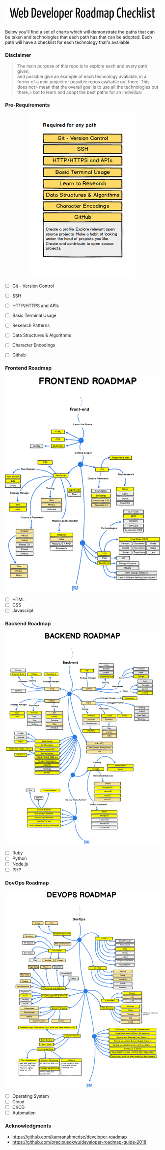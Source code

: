 
<p align="center">    
  <img src="https://raw.githubusercontent.com/GregSithole/Web-Developer-Roadmap-Checklist/master/images/title.png">    
</p>   
  
Below you'll find a set of charts which will demonstrate the paths that can be taken and technologies that each path has that can be adopted. Each path will have a checklist for each technology that's avaliable.  
    
### Disclaimer   
> The main purpose of this repo is to explore each and every path given,  
> and possible give an example of each technology avaliable, in a form> of a mini project or possible repos avaliable out there. This does not> mean that the overall goal is to use all the technologies out there,> but to learn and adopt the best paths for an individual  

### Pre-Requirements   
<p align="center">    
  <img src="https://raw.githubusercontent.com/GregSithole/Web-Developer-Roadmap-Checklist/master/images/requirements.png">    
</p>   

 - [ ] Git - Version Control
 - [ ] SSH
 - [ ] HTTP/HTTPS and APIs
 - [ ] Basic Terminal Usage
 - [ ] Research Patterns
 - [ ] Data Structures & Algorithms
 - [ ] Character Encodings
 - [ ] Github

    
### Frontend Roadmap   
<p align="center">    
  <img src="https://raw.githubusercontent.com/GregSithole/Web-Developer-Roadmap-Checklist/master/images/frontend.png">    
</p> 

 - [ ] HTML
 - [ ] CSS
 - [ ] Javascript

### Backend Roadmap    
<p align="center">    
  <img src="https://raw.githubusercontent.com/GregSithole/Web-Developer-Roadmap-Checklist/master/images/backend.png">    
</p> 

 - [ ] Ruby
 - [ ] Python
 - [ ] Node.js
 - [ ] PHP

### DevOps Roadmap    
<p align="center">    
  <img src="https://raw.githubusercontent.com/GregSithole/Web-Developer-Roadmap-Checklist/master/images/devops.png">    
</p> 

 - [ ] Operating System
 - [ ] Cloud
 - [ ] CI/CD
 - [ ] Automation

 ### Acknowledgments    
 - https://github.com/kamranahmedse/developer-roadmap    
- https://github.com/preciousokwu/developer-roadmap-guide-2018